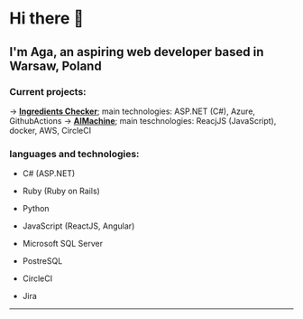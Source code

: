 # Hi there 👋
## I'm Aga, an aspiring web developer based in Warsaw, Poland

<!--
### Biggest focus currently:
#### -> C# and ASP.NET <-
-->

### Current projects:
-> **[Ingredients Checker](https://github.com/agakesik/ingredients-checker)**; main technologies: ASP.NET (C#), Azure, GithubActions
-> **[AIMachine](https://github.com/aimachine-project)**; main teschnologies: ReacjJS (JavaScript), docker, AWS, CircleCI

### languages and technologies:
- C# (ASP.NET)
- Ruby (Ruby on Rails)
- Python
- JavaScript (ReactJS, Angular)

- Microsoft SQL Server
- PostreSQL
- CircleCI
- Jira

<hr />

<!--
**agakesik/agakesik** is a ✨ _special_ ✨ repository because its `README.md` (this file) appears on your GitHub profile.

Here are some ideas to get you started:

- 🔭 I’m currently working on ...
- 🌱 I’m currently learning ...
- 👯 I’m looking to collaborate on ...
- 🤔 I’m looking for help with ...
- 💬 Ask me about ...
- 📫 How to reach me: ...
- 😄 Pronouns: ...
- ⚡ Fun fact: ...
-->
